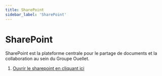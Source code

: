 ```yaml
---
title: SharePoint
sidebar_label: 'SharePoint'
---
```


# SharePoint

SharePoint est la plateforme centrale pour le partage de documents et la collaboration au sein du Groupe Ouellet.

1. [Ouvrir le sharepoint en cliquant ici](https://groupeautoouellet.sharepoint.com/sites/testingEP2/SitePages/CollabHome.aspx)